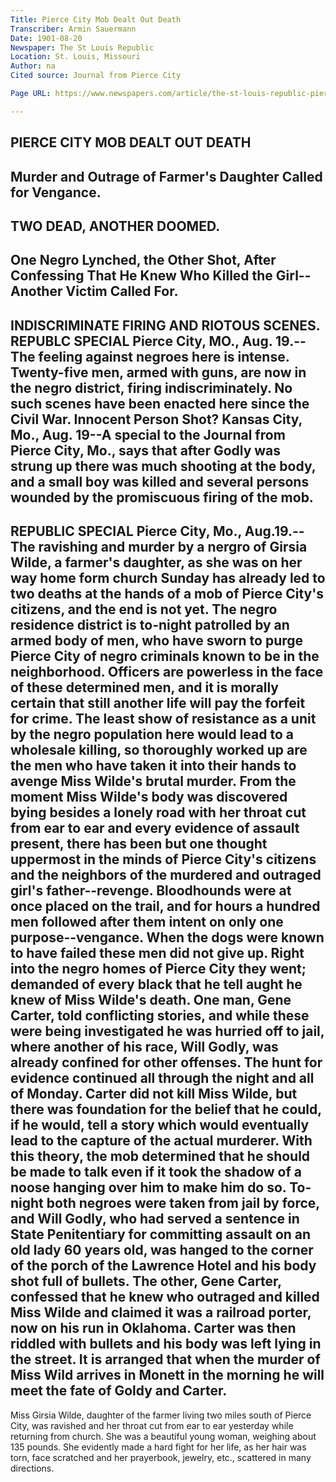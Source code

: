 ```yaml
---
Title: Pierce City Mob Dealt Out Death
Transcriber: Armin Sauermann
Date: 1901-08-20
Newspaper: The St Louis Republic
Location: St. Louis, Missouri
Author: na
Cited source: Journal from Pierce City

Page URL: https://www.newspapers.com/article/the-st-louis-republic-pierce-city-mob-de/148307778/

---
```


PIERCE CITY MOB DEALT OUT DEATH
--
Murder and Outrage of Farmer's Daughter Called for Vengance.
--
TWO DEAD, ANOTHER DOOMED.
--
One Negro Lynched, the Other Shot, After Confessing That He Knew Who Killed the Girl--Another Victim Called For.
--
INDISCRIMINATE FIRING AND RIOTOUS SCENES.
REPUBLC SPECIAL
Pierce City, MO., Aug. 19.--The feeling against negroes here is intense. Twenty-five men, armed with guns, are now in the negro district, firing indiscriminately. No such scenes have been enacted here since the Civil War.
Innocent Person Shot?
Kansas City, Mo., Aug. 19--A special to the Journal from Pierce City, Mo., says that after Godly was strung up there was much shooting at the body, and a small boy was killed and several persons wounded by the promiscuous firing of the mob.
--
REPUBLIC SPECIAL
Pierce City, Mo., Aug.19.--The ravishing and murder by a nergro of Girsia Wilde, a farmer's daughter, as she was on her way home form church Sunday has already led to two deaths at the hands of a mob of Pierce City's citizens, and the end is not yet.
The negro residence district is to-night patrolled by an armed body of men, who have sworn to purge Pierce City of negro criminals known to be in the neighborhood.
Officers are powerless in the face of these determined men, and it is morally certain that still another life will pay the forfeit for crime.
The least show of resistance as a unit by the negro population here would lead to a wholesale killing, so thoroughly worked up are the men who have taken it into their hands to avenge Miss Wilde's brutal murder.
From the moment Miss Wilde's body was discovered bying besides a lonely road with her throat cut from ear to ear and every evidence of assault present, there has been but one thought uppermost in the minds of Pierce City's citizens and the neighbors of the murdered and outraged girl's father--revenge. Bloodhounds were at once placed on the trail, and for hours a hundred men followed after them intent on only one purpose--vengance.
When the dogs were known to have failed these men did not give up. Right into the negro homes of Pierce City they went; demanded of every black that he tell aught he knew of Miss Wilde's death.
One man, Gene Carter, told conflicting stories, and while these were being investigated he was hurried off to jail, where another of his race, Will Godly, was already confined for other offenses.
The hunt for evidence continued all through the night and all of Monday. Carter did not kill Miss Wilde, but there was foundation for the belief that he could, if he would, tell a story which would eventually lead to the capture of the actual murderer. With this theory, the mob determined that he should be made to talk even if it took the shadow of a noose hanging over him to make him do so.
To-night both negroes were taken from jail by force, and Will Godly, who had served a sentence in State Penitentiary for committing assault on an old lady 60 years old, was hanged to the corner of the porch of the Lawrence Hotel and his body shot full of bullets. The other, Gene Carter, confessed that he knew who outraged and killed Miss Wilde and claimed it was a railroad porter, now on his run in Oklahoma.
Carter was then riddled with bullets and his body was left lying in the street. It is arranged that when the murder of Miss Wild arrives in Monett in the morning he will meet the fate of Goldy and Carter.
--
Miss Girsia Wilde, daughter of the farmer living two miles south of Pierce City, was ravished and her throat cut from ear to ear yesterday while returning from church. She was a beautiful young woman, weighing about 135 pounds. She evidently made a hard fight for her life, as her hair was torn, face scratched and her prayerbook, jewelry, etc., scattered in many directions.




